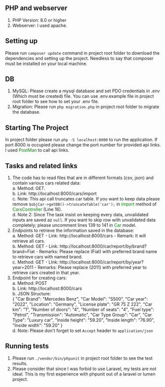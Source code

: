 ## PHP and webserver
1. PHP Version: 8.0 or higher
2. Webserver: I used apache.
## Setting up
Please run `composer update` command in project root folder to download the dependencies and setting up the project. Needless to say that composer must be installed on your local machine.
## DB
1. MySQL: Please create a mysql database and set PDO credentials in .env (Which must be created) file. You can use .env.example file in project root folder to see how to set your .env file.
2. Migration: Please run `php migration.php` in project root folder to migrate the database.
## Starting The Project
In project folder please run `php -S localhost:8000` to run the application. If port 8000 is occupied please change the port number for provided api links. <br />
I used <span style="color: green">PostMan</span> to call api links.
## Tasks and related links
1. The code has to read files that are in different formats (csv, json) and contain various cars related data: <br />
    a. Method: GET.  <br />
    b. Link: http://localhost:8000/cars/import <br />
    c. Note: This api call truncates car table. If you want to keep data please remove `$objCar->getDB()->truncateTable('car');` in <span style="color: green">import</span> method of  <span style="color: green">CarsController</span> (Line 16).  <br />
    d. Note 2: Since The task insist on keeping every data, unvalidated inputs are saved az `null`. If you want to skip row with unvalidated data completely; please uncomment lines 139 to 141 in <span style="color: green">Car</span> model.
2. Endpoints to retrieve the information saved in the database:  <br />
   a. Method: GET - Link: http://localhost:8000/cars - Remark: It will retrieve all cars. <br />
   b. Method: GET - Link: http://localhost:8000/car/report/by/brand?brand=Fiat - Remarks: Please replace (Fiat) with preferred brand name to retrieve cars with named brand.  <br />
   c. Method: GET - LInk: http://localhost:8000/car/report/by/year?year=2011 - Remarks: Please replace (2011) with preferred year to retrieve cars created in that year.
3. Endpoint for creating cars: <br />
    a. Method: POST <br />
    b. Link: http://localhost:8000/cars <br />
    b. JSON Structure: <br />
   {
   "Car Brand": "Mercedes Benz",
   "Car Model": "S500",
   "Car year": "2022",
   "Location": "Germany",
   "License plate": "GR 75 Z 222",
   "Car km": "1",
   "Number of doors": "4",
   "Number of seats": "4",
   "Fuel type": "Petrol",
   "Transmission": "Automatic",
   "Car Type Group": "Car",
   "Car Type": "Luxury car",
   "Inside height": "59.20",
   "Inside length": "76.90",
   "Inside width": "59.20"
   }
    <br />
    d. Note: Please don't forget to set `Accept` header to `application/json`
## Running tests
1. Please run `./vendor/bin/phpunit` in project root folder to see the test results.
2. Please consider that since I was forbid to use Laravel, my tests are not ideal. This is my first experience with phpunit out of a laravel or lumen project.